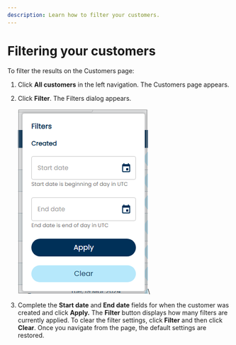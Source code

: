 ```yaml
---
description: Learn how to filter your customers.
---
```


# Filtering your customers

To filter the results on the Customers page:

1. Click **All customers** in the left navigation. The Customers page appears.
2. Click **Filter**. The Filters dialog appears.\
   \
   ![](<../../../.gitbook/assets/1 filtering customers.png>)\

3. Complete the **Start date** and **End date** fields for when the customer was created and click **Apply.** The **Filter** button displays how many filters are currently applied. To clear the filter settings, click **Filter** and then click **Clear**. Once you navigate from the page, the default settings are restored.
